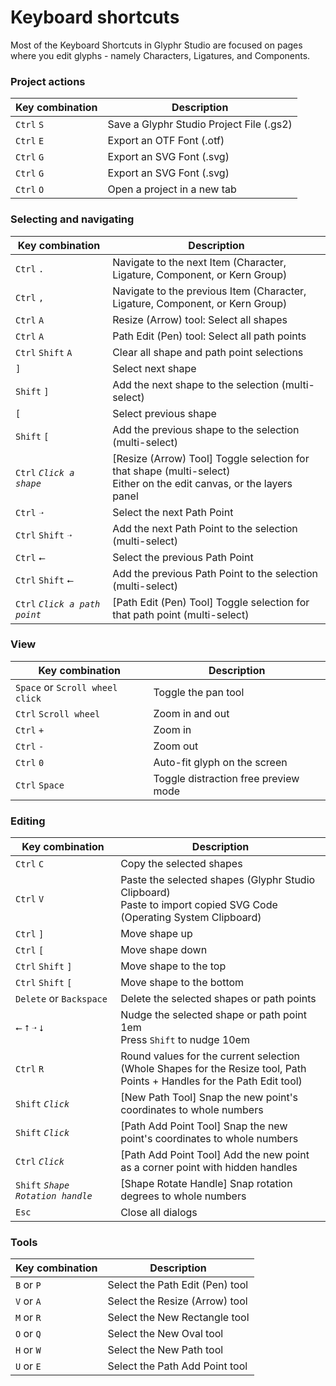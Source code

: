# Keyboard shortcuts

Most of the Keyboard Shortcuts in Glyphr Studio are focused on pages where you edit glyphs - namely Characters, Ligatures, and Components.

### Project actions

| Key combination | Description                              |
| --------------- | ---------------------------------------- |
| `Ctrl` `S`      | Save a Glyphr Studio Project File (.gs2) |
| `Ctrl` `E`      | Export an OTF Font (.otf)                |
| `Ctrl` `G`      | Export an SVG Font (.svg)                |
| `Ctrl` `G`      | Export an SVG Font (.svg)                |
| `Ctrl` `O`      | Open a project in a new tab              |

### Selecting and navigating

| Key combination               | Description                                                                                                            |
| ----------------------------- | ---------------------------------------------------------------------------------------------------------------------- |
| `Ctrl` `.`                    | Navigate to the next Item (Character, Ligature, Component, or Kern Group)                                              |
| `Ctrl` `,`                    | Navigate to the previous Item (Character, Ligature, Component, or Kern Group)                                          |
| `Ctrl` `A`                    | Resize (Arrow) tool: Select all shapes                                                                                 |
| `Ctrl` `A`                    | Path Edit (Pen) tool: Select all path points                                                                           |
| `Ctrl` `Shift` `A`            | Clear all shape and path point selections                                                                              |
| `]`                           | Select next shape                                                                                                      |
| `Shift` `]`                   | Add the next shape to the selection (multi-select)                                                                     |
| `[`                           | Select previous shape                                                                                                  |
| `Shift` `[`                   | Add the previous shape to the selection (multi-select)                                                                 |
| `Ctrl` _`Click a shape`_      | [Resize (Arrow) Tool] Toggle selection for that shape (multi-select)<br>Either on the edit canvas, or the layers panel |
| `Ctrl` `➝`                    | Select the next Path Point                                                                                             |
| `Ctrl` `Shift` `➝`            | Add the next Path Point to the selection (multi-select)                                                                |
| `Ctrl` `⭠`                    | Select the previous Path Point                                                                                         |
| `Ctrl` `Shift` `⭠`            | Add the previous Path Point to the selection (multi-select)                                                            |
| `Ctrl` _`Click a path point`_ | [Path Edit (Pen) Tool] Toggle selection for that path point (multi-select)                                             |

### View

| Key combination                 | Description                          |
| ------------------------------- | ------------------------------------ |
| `Space` or `Scroll wheel click` | Toggle the pan tool                  |
| `Ctrl` `Scroll wheel`           | Zoom in and out                      |
| `Ctrl` `+`                      | Zoom in                              |
| `Ctrl` `-`                      | Zoom out                             |
| `Ctrl` `0`                      | Auto-fit glyph on the screen         |
| `Ctrl` `Space`                  | Toggle distraction free preview mode |

### Editing

| Key combination                   | Description                                                                                                                                  |
| --------------------------------- | -------------------------------------------------------------------------------------------------------------------------------------------- |
| `Ctrl` `C`                        | Copy the selected shapes                                                                                                                     |
| `Ctrl` `V`                        | Paste the selected shapes (Glyphr Studio Clipboard)<br>Paste to import copied SVG Code (Operating System Clipboard)                          |
| `Ctrl` `]`                        | Move shape up                                                                                                                                |
| `Ctrl` `[`                        | Move shape down                                                                                                                              |
| `Ctrl` `Shift` `]`                | Move shape to the top                                                                                                                        |
| `Ctrl` `Shift` `[`                | Move shape to the bottom                                                                                                                     |
| `Delete` or `Backspace`           | Delete the selected shapes or path points                                                                                                    |
| `⭠` `⭡` `➝` `⭣`                   | Nudge the selected shape or path point <span class="number">1em</span><br>Press <code>Shift</code> to nudge <span class="number">10em</span> |
| `Ctrl` `R`                        | Round values for the current selection<br>(Whole Shapes for the Resize tool, Path Points + Handles for the Path Edit tool)                   |
| `Shift` _`Click`_                 | [New Path Tool] Snap the new point's coordinates to whole numbers                                                                            |
| `Shift` _`Click`_                 | [Path Add Point Tool] Snap the new point's coordinates to whole numbers                                                                      |
| `Ctrl` _`Click`_                  | [Path Add Point Tool] Add the new point as a corner point with hidden handles                                                                |
| `Shift` _`Shape Rotation handle`_ | [Shape Rotate Handle] Snap rotation degrees to whole numbers                                                                                 |
| `Esc`                             | Close all dialogs                                                                                                                            |

### Tools

| Key combination | Description                     |
| --------------- | ------------------------------- |
| `B` or `P`      | Select the Path Edit (Pen) tool |
| `V` or `A`      | Select the Resize (Arrow) tool  |
| `M` or `R`      | Select the New Rectangle tool   |
| `O` or `Q`      | Select the New Oval tool        |
| `H` or `W`      | Select the New Path tool        |
| `U` or `E`      | Select the Path Add Point tool  |
